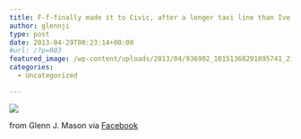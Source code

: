 ```yaml
---
title: F-f-finally made it to Civic, after a longer taxi line than Ive ever seen at Canberra airport. Hotel is funky, tho!
author: glennji
type: post
date: 2013-04-29T00:23:14+00:00
#url: /?p=903
featured_image: /wp-content/uploads/2013/04/936902_10151368291895741_217641755_n.jpg
categories:
  - Uncategorized

---
```

<div>
  <img src='/wp-content/uploads/2013/04/936902_10151368291895741_217641755_n.jpg' style='max-width:600px;' /></p> 
  
  <div>
    from Glenn J. Mason via <a href="http://www.facebook.com/photo.php?fbid=10151368291895741&#038;set=a.10150907445480741.408542.551785740&#038;type=1">Facebook</a>
  </div>
</div>
